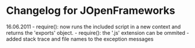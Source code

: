 Changelog for JOpenFrameworks
=============================

16.06.2011
	- require(): now runs the included script in a new context and returns the 'exports' object.
	- require(): the '.js' extension can be ommited
	- added stack trace and file names to the exception messages
	
